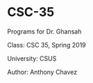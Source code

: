 # CSC-35
Programs for Dr. Ghansah

Class: CSC 35, Spring 2019

University: CSUS

Author: Anthony Chavez
